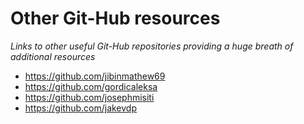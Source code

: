 # Other Git-Hub resources
*Links to other useful Git-Hub repositories providing a huge breath of additional resources*
- https://github.com/jibinmathew69
- https://github.com/gordicaleksa
- https://github.com/josephmisiti
- https://github.com/jakevdp
